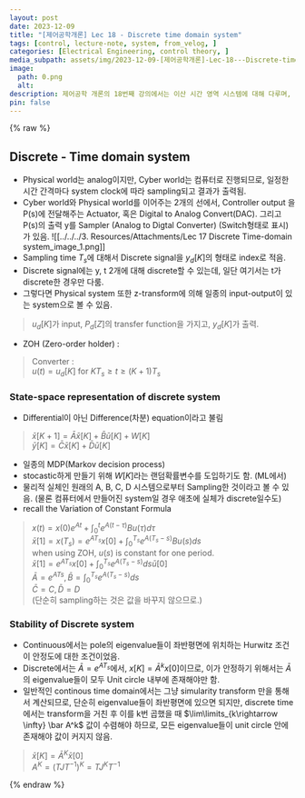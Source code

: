 ```yaml
---
layout: post
date: 2023-12-09
title: "[제어공학개론] Lec 18 - Discrete time domain system"
tags: [control, lecture-note, system, from_velog, ]
categories: [Electrical Engineering, control theory, ]
media_subpath: assets/img/2023-12-09-[제어공학개론]-Lec-18---Discrete-time-domain-system.md
image:
  path: 0.png
  alt:  
description: 제어공학 개론의 18번째 강의에서는 이산 시간 영역 시스템에 대해 다루며, 물리적 세계와 사이버 세계의 연결, 샘플링 시간, 상태 공간 표현, 그리고 이산 시스템의 안정성 조건을 설명합니다. 이산 신호는 입력과 출력으로 구성되며, 안정성을 위해서는 시스템의 고유값이 단위 원 내부에 있어야 합니다.
pin: false
---
```



{% raw %}


## Discrete - Time domain system

- Physical world는 analog이지만, Cyber world는 컴퓨터로 진행되므로, 일정한 시간 간격마다 system clock에 따라 sampling되고 결과가 출력됨.
- Cyber world와 Physical world를 이어주는 2개의 선에서, Controller output 을 P(s)에 전달해주는 Actuator, 혹은 Digital to Analog Convert(DAC). 그리고 P(s)의 출력 y를 Sampler (Analog to Digtal Converter) (Switch형태로 표시) 가 있음.
![[../../../3. Resources/Attachments/Lec 17 Discrete Time-domain system_image_1.png]]
- Sampling time $T_s$에 대해서 Discrete signal을 $y_d[K]$의 형태로 index로 적음.
- Discrete signal에는 y, t 2개에 대해 discrete할 수 있는데, 일단 여기서는 t가 discrete한 경우만 다룸.
- 그렇다면 Physical system 또한 z-transform에 의해 일종의 input-output이 있는 system으로 볼 수 있음.

> $u_d[K]$가 input, $P_d[Z]$의 transfer function을 가지고, $y_d[K]$가 출력.

- ZOH (Zero-order holder) :

> Converter :  
> $u(t) = u_d[K] \text{ for }KT_s\geq t \geq (K+1)T_s$


### State-space representation of discrete system

- Differential이 아닌 Difference(차분) equation이라고 불림

> $\bar x[K+1] = \bar A \bar x[K] + \bar B \bar u[K] + W[K]$  
> $\bar y[K] = \bar C \bar x[K] + \bar D \bar u[K]$

- 일종의 MDP(Markov decision process)
- stocastic하게 만들기 위해 $W[K]$라는 랜덤확률변수를 도입하기도 함. (ML에서)
- 물리적 실체인 원래의 A, B, C, D 시스템으로부터 Sampling한 것이라고 볼 수 있음. (물론 컴퓨터에서 만들어진 system일 경우 애초에 실체가 discrete일수도)
- recall the Variation of Constant Formula

> $x(t) = x(0)e^{At} + \int_0^t e^{A(t-\tau)}Bu(\tau) d\tau$  
> $\bar x[1] = x(T_s) = e^{AT_s}x[0]+\int_0^{T_s}e^{A(T_s-s)}Bu(s)ds$  
> when using ZOH, $u(s)$ is constant for one period.  
> $\bar x[1] = e^{AT_s}x[0] + \int_0^{T_s}e^{A(T_s-s)}ds \bar u[0]$  
> $\bar A = e^{ATs}, \bar B = \int_0^{T_s}e^{A(T_s-s)}ds$  
> $\bar C = C, \bar D = D$  
> (단순히 sampling하는 것은 값을 바꾸지 않으므로.)


### Stability of Discrete system

- Continuous에서는 pole의 eigenvalue들이 좌반평면에 위치하는 Hurwitz 조건이 안정도에 대한 조건이었음.
- Discrete에서는 $\bar A=e^{AT_s}$에서, $x[K] = \bar A^k x[0]$이므로, 이가 안정하기 위해서는 $\bar A$의 eigenvalue들이 모두 Unit circle 내부에 존재해야만 함.
- 일반적인 continous time domain에서는 그냥 simularity transform 만을 통해서 계산되므로, 단순히 eigenvalue들이 좌반평면에 있으면 되지만, discrete time에서는 transform을 거친 후 이를 k번 곱했을 때 $\lim\limits_{k\rightarrow \infty} \bar A^k$ 값이 수렴해야 하므로, 모든 eigenvalue들이 unit circle 안에 존재해야 값이 커지지 않음.

> $\bar x[K] = \bar A^K \bar x[0]$  
> $A^K = (TJT^{-1})^K  = TJ^KT^{-1}$


{% endraw %}

